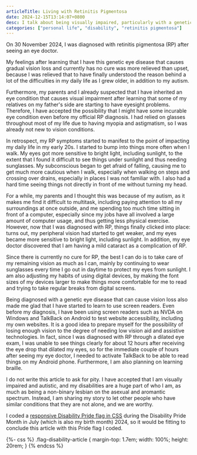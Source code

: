 ```yaml
---
articleTitle: Living with Retinitis Pigmentosa
date: 2024-12-15T13:14:07+0800
desc: I talk about being visually impaired, particularly with a genetic eye disease that causes gradual vision loss and currently has no cure.
categories: ["personal life", "disability", "retinitis pigmentosa"]
---
```


On 30 November 2024, I was diagnosed with retinitis pigmentosa (RP) after seeing an eye doctor.

My feelings after learning that I have this genetic eye disease that causes gradual vision loss and currently has no cure was more relieved than upset, because I was relieved that to have finally understood the reason behind a lot of the difficulties in my daily life as I grew older, in addition to my autism.

Furthermore, my parents and I already suspected that I have inherited an eye condition that causes visual impairment after learning that some of my relatives on my father's side are starting to have eyesight problems. Therefore, I have accepted the possibility that I might have some incurable eye condition even before my official RP diagnosis. I had relied on glasses throughout most of my life due to having myopia and astigmatism, so I was already not new to vision conditions.

In retrospect, my RP symptoms started to manifest to the point of impacting my daily life in my early 20s. I started to bump into things more often when I walk. My eyes got more sensitive to bright light, including sunlight, to the extent that I found it difficult to see things under sunlight and thus needing sunglasses. My subconscious began to get afraid of falling, causing me to get much more cautious when I walk, especially when walking on steps and crossing over drains, especially in places I was not familiar with. I also had a hard time seeing things not directly in front of me without turning my head.

For a while, my parents and I thought this was because of my autism, as it makes me find it difficult to multitask, including paying attention to all my surroundings at once outside, and me spending too much time sitting in front of a computer, especially since my jobs have all involved a large amount of computer usage, and thus getting less physical exercise. However, now that I was diagnosed with RP, things finally clicked into place: turns out, my peripheral vision had started to get weaker, and my eyes became more sensitive to bright light, including sunlight. In addition, my eye doctor discovered that I am having a mild cataract as a complication of RP.

Since there is currently no cure for RP, the best I can do is to take care of my remaining vision as much as I can, mainly by continuing to wear sunglasses every time I go out in daytime to protect my eyes from sunlight. I am also adjusting my habits of using digital devices, by making the font sizes of my devices larger to make things more comfortable for me to read and trying to take regular breaks from digital screens.

Being diagnosed with a genetic eye disease that can cause vision loss also made me glad that I have started to learn to use screen readers. Even before my diagnosis, I have been using screen readers such as NVDA on Windows and TalkBack on Android to test website accessibility, including my own websites. It is a good idea to prepare myself for the possibility of losing enough vision to the degree of needing low vision aid and assistive technologies. In fact, since I was diagnosed with RP through a dilated eye exam, I was unable to see things clearly for about 12 hours after receiving the eye drop that dilated my eyes, so for the immediate couple of hours after seeing my eye doctor, I needed to activate TalkBack to be able to read things on my Android phone. Furthermore, I am also planning on learning braille.

I do not write this article to ask for pity. I have accepted that I am visually impaired and autistic, and my disabilities are a huge part of who I am, as much as being a non-binary lesbian on the asexual and aromantic spectrum. Instead, I am sharing my story to let other people who have similar conditions that they are not alone, and we are worthy.

I coded a [responsive Disability Pride flag in CSS](/projects/snippets/disability-pride-flag-background) during the Disability Pride Month in July (which is also my birth month) 2024, so it would be fitting to conclude this article with this Pride flag I coded.

{%- css %}
.flag-disability-article {
    margin-top: 1.7em;
    width: 100%;
    height: 20rem;
}
{% endcss %}

<div class="flag-disability flag-disability-article" role="img" aria-label="Demo of the Disability Pride flag coded in CSS"></div>